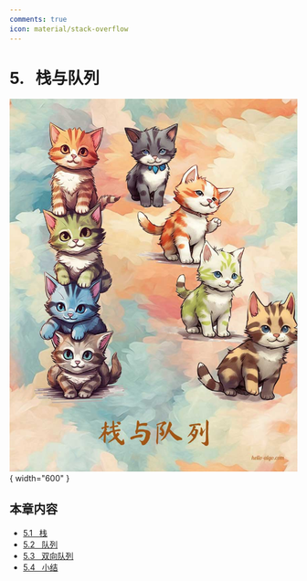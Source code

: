 ```yaml
---
comments: true
icon: material/stack-overflow
---
```


# 5. &nbsp; 栈与队列

<div class="center-table" markdown>

![栈与队列](../assets/covers/chapter_stack_and_queue.jpg){ width="600" }

</div>

## 本章内容

- [5.1 &nbsp; 栈](https://www.hello-algo.com/chapter_stack_and_queue/stack/)
- [5.2 &nbsp; 队列](https://www.hello-algo.com/chapter_stack_and_queue/queue/)
- [5.3 &nbsp; 双向队列](https://www.hello-algo.com/chapter_stack_and_queue/deque/)
- [5.4 &nbsp; 小结](https://www.hello-algo.com/chapter_stack_and_queue/summary/)
